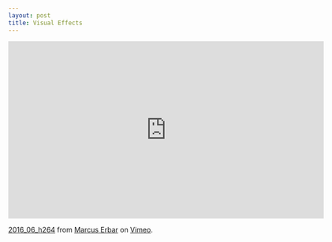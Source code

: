 ```yaml
---
layout: post
title: Visual Effects
---
```


<iframe src="https://player.vimeo.com/video/174060514?title=0&byline=0&portrait=0" width="640" height="360" frameborder="0" webkitallowfullscreen mozallowfullscreen allowfullscreen></iframe>
<p><a href="https://vimeo.com/174060514">2016_06_h264</a> from <a href="https://vimeo.com/user12567731">Marcus Erbar</a> on <a href="https://vimeo.com">Vimeo</a>.</p>